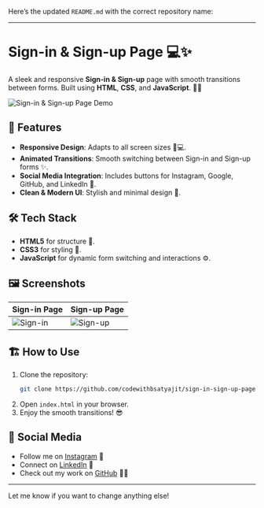 Here’s the updated `README.md` with the correct repository name:

---

# Sign-in & Sign-up Page 💻✨

A sleek and responsive **Sign-in & Sign-up** page with smooth transitions between forms. Built using **HTML**, **CSS**, and **JavaScript**. 🎨🔄

![Sign-in & Sign-up Page Demo](path-to-your-demo-image.png)

## 🚀 Features

- **Responsive Design**: Adapts to all screen sizes 📱💻.
- **Animated Transitions**: Smooth switching between Sign-in and Sign-up forms ✨.
- **Social Media Integration**: Includes buttons for Instagram, Google, GitHub, and LinkedIn 🔗.
- **Clean & Modern UI**: Stylish and minimal design 🎨.

## 🛠️ Tech Stack

- **HTML5** for structure 📄.
- **CSS3** for styling 🎨.
- **JavaScript** for dynamic form switching and interactions ⚙️.

## 🖼️ Screenshots

| Sign-in Page                               | Sign-up Page                               |
| ------------------------------------------ | ------------------------------------------ |
| ![Sign-in](path-to-sign-in-screenshot.png) | ![Sign-up](path-to-sign-up-screenshot.png) |

## 🏗️ How to Use

1. Clone the repository:
   ```bash
   git clone https://github.com/codewithbsatyajit/sign-in-sign-up-page.git
   ```
2. Open `index.html` in your browser.
3. Enjoy the smooth transitions! 😎

## 🔗 Social Media

- Follow me on [Instagram](https://www.instagram.com/bsatyajit_) 📸
- Connect on [LinkedIn](https://www.linkedin.com/in/your-linkedin) 💼
- Check out my work on [GitHub](https://github.com/codewithbsatyajit) 👨‍💻

---

Let me know if you want to change anything else!
